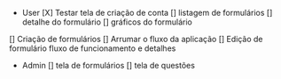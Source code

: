 - User
[X] Testar tela de criação de conta
[] listagem de formulários
[] detalhe do formulário
[] gráficos do formulário

[] Criação de formulários
[] Arrumar o fluxo da aplicação
[] Edição de formulário fluxo de funcionamento e detalhes

- Admin
[] tela de formulários
[] tela de questões
